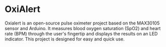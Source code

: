 # OxiAlert
Oxialert is an open-source pulse oximeter project based on the MAX30105 sensor and Arduino. It measures blood oxygen saturation (SpO2) and heart rate (BPM) through the user's fingertip and displays the results on an LED indicator. This project is designed for easy and quick use.

